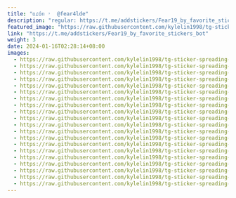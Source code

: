 ```yaml
---
title: "ᥲɾóᥒ ˒  @fear4lde"
description: "regular: https://t.me/addstickers/Fear19_by_favorite_stickers_bot"
featured_image: "https://raw.githubusercontent.com/kylelin1998/tg-sticker-spreading-worldwide-images/main/img/2f8650f4-ff1f-4775-9b89-4cd4040a9035.jpg"
link: "https://t.me/addstickers/Fear19_by_favorite_stickers_bot"
weight: 3
date: 2024-01-16T02:28:14+08:00
images:
  - https://raw.githubusercontent.com/kylelin1998/tg-sticker-spreading-worldwide-images/main/img/2f8650f4-ff1f-4775-9b89-4cd4040a9035.jpg
  - https://raw.githubusercontent.com/kylelin1998/tg-sticker-spreading-worldwide-images/main/img/03049646-325e-4323-b93f-58f4033062d7.jpg
  - https://raw.githubusercontent.com/kylelin1998/tg-sticker-spreading-worldwide-images/main/img/855aad46-d008-4e5f-a84b-759e31f7b7b7.jpg
  - https://raw.githubusercontent.com/kylelin1998/tg-sticker-spreading-worldwide-images/main/img/a0f4a2d0-690a-4925-84d1-1719d830dac0.jpg
  - https://raw.githubusercontent.com/kylelin1998/tg-sticker-spreading-worldwide-images/main/img/5bc4c98e-6e83-4cc5-8a07-bcdef86b899e.jpg
  - https://raw.githubusercontent.com/kylelin1998/tg-sticker-spreading-worldwide-images/main/img/c92fa055-fe52-4596-b8b1-54b07ce1236f.jpg
  - https://raw.githubusercontent.com/kylelin1998/tg-sticker-spreading-worldwide-images/main/img/159a9c74-4f12-4fc4-9920-18ff4824fb05.jpg
  - https://raw.githubusercontent.com/kylelin1998/tg-sticker-spreading-worldwide-images/main/img/d747a16d-3c11-4807-9014-b1f0835b06f4.jpg
  - https://raw.githubusercontent.com/kylelin1998/tg-sticker-spreading-worldwide-images/main/img/66a8c5fa-17c8-4f29-a153-9fff80f4ad4a.jpg
  - https://raw.githubusercontent.com/kylelin1998/tg-sticker-spreading-worldwide-images/main/img/6e4dafcf-604a-4eef-b4e1-9236778ea6f3.jpg
  - https://raw.githubusercontent.com/kylelin1998/tg-sticker-spreading-worldwide-images/main/img/76fd736f-ab92-4a8e-9cd0-ec13d47181b4.jpg
  - https://raw.githubusercontent.com/kylelin1998/tg-sticker-spreading-worldwide-images/main/img/41c2803d-687d-4278-96fc-da6e7aef2554.jpg
  - https://raw.githubusercontent.com/kylelin1998/tg-sticker-spreading-worldwide-images/main/img/e58b5c21-c997-4448-98d3-3e60386d1188.jpg
  - https://raw.githubusercontent.com/kylelin1998/tg-sticker-spreading-worldwide-images/main/img/1905fa7c-b648-4198-ba8b-fa23708222ef.jpg
  - https://raw.githubusercontent.com/kylelin1998/tg-sticker-spreading-worldwide-images/main/img/43659c37-e898-4ceb-8503-e936ae046725.jpg
  - https://raw.githubusercontent.com/kylelin1998/tg-sticker-spreading-worldwide-images/main/img/7ad04a11-8823-4216-9711-5dd1db21288f.jpg
  - https://raw.githubusercontent.com/kylelin1998/tg-sticker-spreading-worldwide-images/main/img/f3e4bf3b-4a4c-47bd-a1b6-435f98fcc5dd.jpg
  - https://raw.githubusercontent.com/kylelin1998/tg-sticker-spreading-worldwide-images/main/img/ad1e733e-c1c8-473c-8fd8-31a9e26d5010.jpg
  - https://raw.githubusercontent.com/kylelin1998/tg-sticker-spreading-worldwide-images/main/img/a7b75261-2ceb-4d1e-b453-a78704027a5a.jpg
  - https://raw.githubusercontent.com/kylelin1998/tg-sticker-spreading-worldwide-images/main/img/2a742bb5-3ca6-4f96-95bf-1972bff0f7c7.jpg
---
```

